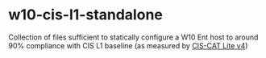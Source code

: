 # w10-cis-l1-standalone
Collection of files sufficient to statically configure a W10 Ent host to around 90% compliance with CIS L1 baseline (as measured by [CIS-CAT Lite v4](https://www.cisecurity.org/blog/introducing-cis-cat-lite/))
